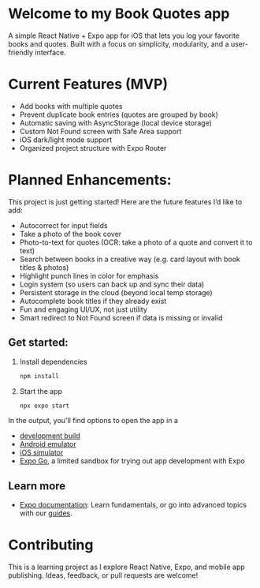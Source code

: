 # Welcome to my Book Quotes app

A simple React Native + Expo app for iOS that lets you log your favorite books and quotes.
Built with a focus on simplicity, modularity, and a user-friendly interface.

# Current Features (MVP)

- Add books with multiple quotes
- Prevent duplicate book entries (quotes are grouped by book)
- Automatic saving with AsyncStorage (local device storage)
- Custom Not Found screen with Safe Area support
- iOS dark/light mode support
- Organized project structure with Expo Router

# Planned Enhancements:

This project is just getting started! Here are the future features I’d like to add:
- Autocorrect for input fields
- Take a photo of the book cover
- Photo-to-text for quotes (OCR: take a photo of a quote and convert it to text)
- Search between books in a creative way (e.g. card layout with book titles & photos)
- Highlight punch lines in color for emphasis
- Login system (so users can back up and sync their data)
- Persistent storage in the cloud (beyond local temp storage)
- Autocomplete book titles if they already exist
- Fun and engaging UI/UX, not just utility
- Smart redirect to Not Found screen if data is missing or invalid

## Get started:

1. Install dependencies

   ```bash
   npm install
   ```

2. Start the app

   ```bash
   npx expo start
   ```

In the output, you'll find options to open the app in a

- [development build](https://docs.expo.dev/develop/development-builds/introduction/)
- [Android emulator](https://docs.expo.dev/workflow/android-studio-emulator/)
- [iOS simulator](https://docs.expo.dev/workflow/ios-simulator/)
- [Expo Go](https://expo.dev/go), a limited sandbox for trying out app development with Expo


## Learn more

- [Expo documentation](https://docs.expo.dev/): Learn fundamentals, or go into advanced topics with our [guides](https://docs.expo.dev/guides).


# Contributing
This is a learning project as I explore React Native, Expo, and mobile app publishing.
Ideas, feedback, or pull requests are welcome!
